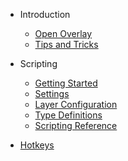 - Introduction
  * [Open Overlay](README.md)
  * [Tips and Tricks](tips-and-tricks.md)
- Scripting
  * [Getting Started](scripting-v1.md)
  * [Settings](scripting-v1-settings.md)
  * [Layer Configuration](scripting-v1-layers.md)
  * [Type Definitions](scripting-v1-types.md)  
  * [Scripting Reference](scripting-v1-ref.md)
  
- [Hotkeys](hotkeys.md)
